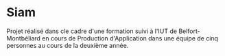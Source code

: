 # Siam
Projet réalisé dans cle cadre d'une formation suivi à l'IUT de Belfort-Montbéliard en cours de Production d'Application dans une équipe de cinq personnes au cours de la deuxième année.
